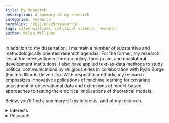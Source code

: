 ```yaml
---
title: My Research
description: A summary of my research
categories: research
permalink: /2021/06/29/research/
tags: miles williams, political science, research
author: Miles Williams
---
```


In addition to my dissertation, I maintain a number of substantive and methodologically oriented research agendas. For the former, my research lies at the 
intersection of foreign policy, foreign aid, and multilateral development institutions. I also have applied text-as-data methods to study political communications 
by religious elites in collaboration with Ryan Burge (Eastern Illinois University). With respect to methods, my research emphasizes innovative applications of machine 
learning for covariate adjustment in observational data and extensions of model-based approaches to testing the empirical implications of theoretical models. 

Below, you'll find a summary of my interests, and of my research...

<details>
  <summary>Interests</summary><br>
  <ul><li>International Relations</li>
    <li>International Political Economy</li>
    <li>Foreign Aid</li>
    <li>Computational Methods</li>
    <li>Game Theory</li>
    <li>Religion in Politics</li></ul>

</details>

<details>
  <summary>Research</summary><br>
  <details>
    <summary>Working Papers</summary><br>
    <p>
      "Targeting Civil War: Intra-state Conflict and the Opportunity-cost of Foreign Aid." Submitted for review (will make a copy available upon request).
      </p>
  </details>
  
  <details><summary>Works in Progress</summary><br>
    <p>
      "Competition and Deference in the Political Economy of Foreign Aid: How Donor Interests and Recipient Need Shape Strategic Reactions in Aid Allocation."
    </p>
    <p>
      "Leveraging the Black Box: Regression Adjustment via Random Forests."
    </p>
    <p>
      "Strategic Multilateralism: International Development Cooperation and the World Bank."
    </p>
    <p>
      "Xinhua Coverage of Chinese Foreign Aid Allocations." With Lucie Lu
    </p>
  </details>
  
  <details><summary>Journal Articles</summary><br>
    <p>
      <a href = "http://ryanburge.net/wp-content/uploads/2019/06/JCR_Burge_Williams.pdf"> "Gender in the Pulpit: The Differences in Speaking Style for Men and Women."</a> (2019). With Ryan Burge
    </p>
    <p>
      <a href = "https://brill.com/view/journals/rmdc/8/3/article-p309_309.xml">"Is Social Media a Digital Pulpit? How Evangelical Leaders Use Twitter to Encourage the Faithful and Publicize Their Work"</a> (2019). With Ryan Burge
    </p>
  </details>
  
  <details><summary>Book Chapters</summary><br>
    <p>
      <a href= "https://www.academia.edu/44436453/World_Bank">"World Bank."</a> with Matthew Winters. Forthcoming. In <i>Handbook of International Orgnaizations: Theories, Concepts, and Empirical Insights</i>. Eds. Katja Freistein, Julia Leininger, and Silke Weinlich.
    </p>
    <p>
      <a href = "https://link.springer.com/chapter/10.1007/978-3-319-58094-4_9">"Illinois 10th Congressional District: Re-rematch in Chicago Suburbs."</a> with Jeffrey Ashley. 2018. In <i>The Roads to Congress 2016</i>. Eds. Sean D. Foreman and Marcia L. Godwin. 
    </p>
  </details>
  
  <details><summary>Contributions to Technical Guidance</summary><br>
    <p>
      <a href="https://oes.gsa.gov/assets/files/reporting-statistical-results.pdf">"Reporting Statistical Results in Text and in Graphs"</a>. with Ryan T. Moore and Russ Burnett.
    </p>
  </details>

  <details><summary>Blogging</summary><br>
    <p>
I occasionally have contributed to <a href="https://religioninpublic.blog/">Religion in Public</a>. <a href = "https://religioninpublic.blog/2021/01/21/white-conservative-religious-and-aid-skeptical/">In my latest contribution</a>, I discuss links between anti-immigrant attitudes among religious conservatives in the U.S. and support for foreign aid spending.
    </p>
  </details>
</details>
